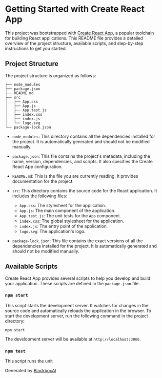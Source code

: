  # Getting Started with Create React App

This project was bootstrapped with [Create React App](https://github.com/facebook/create-react-app), a popular toolchain for building React applications. This README file provides a detailed overview of the project structure, available scripts, and step-by-step instructions to get you started.

## Project Structure

The project structure is organized as follows:

```
├── node_modules
├── package.json
├── README.md
├── src
│   ├── App.css
│   ├── App.js
│   ├── App.test.js
│   ├── index.css
│   ├── index.js
│   └── logo.svg
└── package-lock.json
```

- `node_modules`: This directory contains all the dependencies installed for the project. It is automatically generated and should not be modified manually.

- `package.json`: This file contains the project's metadata, including the name, version, dependencies, and scripts. It also specifies the Create React App configuration.

- `README.md`: This is the file you are currently reading. It provides documentation for the project.

- `src`: This directory contains the source code for the React application. It includes the following files:
  - `App.css`: The stylesheet for the application.
  - `App.js`: The main component of the application.
  - `App.test.js`: The unit tests for the `App` component.
  - `index.css`: The global stylesheet for the application.
  - `index.js`: The entry point of the application.
  - `logo.svg`: The application's logo.

- `package-lock.json`: This file contains the exact versions of all the dependencies installed for the project. It is automatically generated and should not be modified manually.

## Available Scripts

Create React App provides several scripts to help you develop and build your application. These scripts are defined in the `package.json` file.

### `npm start`

This script starts the development server. It watches for changes in the source code and automatically reloads the application in the browser. To start the development server, run the following command in the project directory:

```
npm start
```

The development server will be available at `http://localhost:3000`.

### `npm test`

This script runs the unit

Generated by [BlackboxAI](https://www.blackbox.ai)